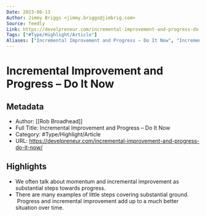 ```yaml
---
Date: 2023-06-13
Author: Jimmy Briggs <jimmy.briggs@jimbrig.com>
Source: feedly
Link: https://develpreneur.com/incremental-improvement-and-progress-do-it-now/
Tags: ["#Type/Highlight/Article"]
Aliases: ["Incremental Improvement and Progress – Do It Now", "Incremental Improvement and Progress – Do It Now"]
---
```

# Incremental Improvement and Progress – Do It Now

## Metadata
- Author: [[Rob Broadhead]]
- Full Title: Incremental Improvement and Progress – Do It Now
- Category: #Type/Highlight/Article
- URL: https://develpreneur.com/incremental-improvement-and-progress-do-it-now/

## Highlights
- We often talk about momentum and incremental improvement as substantial steps towards progress.
- There are many examples of little steps covering substantial ground.  Progress and incremental improvement add up to a much better situation over time.

